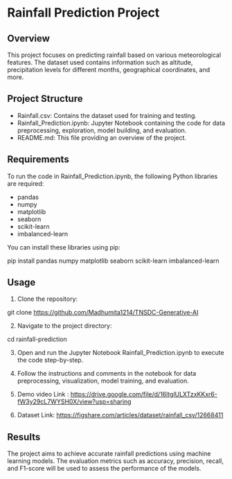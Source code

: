# Rainfall Prediction Project

## Overview
This project focuses on predicting rainfall based on various meteorological features. The dataset used contains information such as altitude, precipitation levels for different months, geographical coordinates, and more.

## Project Structure
- Rainfall.csv: Contains the dataset used for training and testing.
- Rainfall_Prediction.ipynb: Jupyter Notebook containing the code for data preprocessing, exploration, model building, and evaluation.
- README.md: This file providing an overview of the project.

## Requirements
To run the code in Rainfall_Prediction.ipynb, the following Python libraries are required:
- pandas
- numpy
- matplotlib
- seaborn
- scikit-learn
- imbalanced-learn

You can install these libraries using pip:


pip install pandas numpy matplotlib seaborn scikit-learn imbalanced-learn


## Usage
1. Clone the repository:


git clone https://github.com/Madhumita1214/TNSDC-Generative-AI


2. Navigate to the project directory:


cd rainfall-prediction


3. Open and run the Jupyter Notebook Rainfall_Prediction.ipynb to execute the code step-by-step.

4. Follow the instructions and comments in the notebook for data preprocessing, visualization, model training, and evaluation.
5. Demo video Link : https://drive.google.com/file/d/16ltglULXTzxKKxr6-fW3y29cL7WYSH0X/view?usp=sharing
6. Dataset Link: https://figshare.com/articles/dataset/rainfall_csv/12668411

## Results
The project aims to achieve accurate rainfall predictions using machine learning models. The evaluation metrics such as accuracy, precision, recall, and F1-score will be used to assess the performance of the models.
